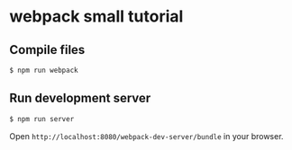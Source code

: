 # webpack small tutorial

## Compile files

```sh
$ npm run webpack
```

## Run development server

```sh
$ npm run server
```

Open `http://localhost:8080/webpack-dev-server/bundle` in your browser.

